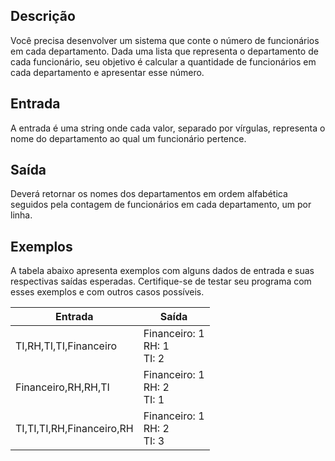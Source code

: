 ## Descrição
Você precisa desenvolver um sistema que conte o número de funcionários em cada departamento. Dada uma lista que representa o departamento de cada funcionário, seu objetivo é calcular a quantidade de funcionários em cada departamento e apresentar esse número.

## Entrada
A entrada é uma string onde cada valor, separado por vírgulas, representa o nome do departamento ao qual um funcionário pertence.

## Saída
Deverá retornar os nomes dos departamentos em ordem alfabética seguidos pela contagem de funcionários em cada departamento, um por linha.

## Exemplos
A tabela abaixo apresenta exemplos com alguns dados de entrada e suas respectivas saídas esperadas. Certifique-se de testar seu programa com esses exemplos e com outros casos possíveis.

| Entrada                          | Saída                        |
|-----------------------------------|------------------------------|
| TI,RH,TI,TI,Financeiro            | Financeiro: 1 <br> RH: 1 <br> TI: 2 |
| Financeiro,RH,RH,TI               | Financeiro: 1 <br> RH: 2 <br> TI: 1 |
| TI,TI,TI,RH,Financeiro,RH         | Financeiro: 1 <br> RH: 2 <br> TI: 3 |

